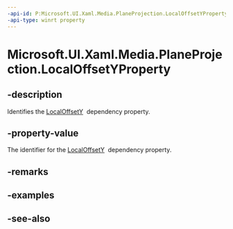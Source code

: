 ```yaml
---
-api-id: P:Microsoft.UI.Xaml.Media.PlaneProjection.LocalOffsetYProperty
-api-type: winrt property
---
```


<!-- Property syntax
public Windows.UI.Xaml.DependencyProperty LocalOffsetYProperty { get; }
-->

# Microsoft.UI.Xaml.Media.PlaneProjection.LocalOffsetYProperty

## -description
Identifies the [LocalOffsetY](planeprojection_localoffsety.md)  dependency property.

## -property-value
The identifier for the [LocalOffsetY](planeprojection_localoffsety.md)  dependency property.

## -remarks

## -examples

## -see-also
